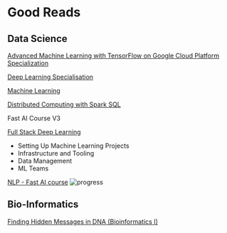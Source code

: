 # Good Reads

## Data Science

[Advanced Machine Learning with TensorFlow on Google Cloud Platform Specialization](https://www.coursera.org/learn/end-to-end-ml-tensorflow-gcp/home/welcome)

[Deep Learning Specialisation](https://www.coursera.org/learn/neural-networks-deep-learning/home/welcome)

[Machine Learning](https://www.coursera.org/learn/machine-learning/home/welcome)

[Distributed Computing with Spark SQL](https://www.coursera.org/learn/spark-sql/home/welcome)

Fast AI Course V3

[Full Stack Deep Learning](https://course.fullstackdeeplearning.com/#course-content)
- Setting Up Machine Learning Projects
- Infrastructure and Tooling
- Data Management
- ML Teams


[NLP - Fast AI course](https://www.youtube.com/watch?v=cce8ntxP_XI&list=PLtmWHNX-gukKocXQOkQjuVxglSDYWsSh9) 
![progress](https://progress-bar.dev/3/?scale=19&width=120&color=babaca)

## Bio-Informatics

[Finding Hidden Messages in DNA (Bioinformatics I)](https://www.coursera.org/learn/dna-analysis/home/welcome)
